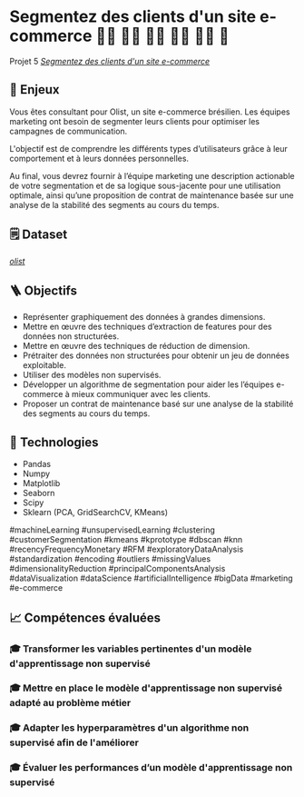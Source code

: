 # Segmentez des clients d'un site e-commerce :person_curly_hair: :red_haired_woman: :white_haired_man: :curly_haired_woman: :white_haired_woman: :blond_haired_person:

Projet 5 [_Segmentez des clients d'un site e-commerce_](https://openclassrooms.com/fr/paths/188/projects/630/assignment)

## :pushpin: Enjeux
Vous êtes consultant pour Olist, un site e-commerce brésilien. Les équipes marketing ont besoin de segmenter leurs clients pour optimiser les campagnes de communication.

L'objectif est de comprendre les différents types d’utilisateurs grâce à leur comportement et à leurs données personnelles. 

Au final, vous devrez fournir à l’équipe marketing une description actionable de votre segmentation et de sa logique sous-jacente pour une utilisation optimale, ainsi qu’une proposition de contrat de maintenance basée sur une analyse de la stabilité des segments au cours du temps.


## :spiral_notepad: Dataset
[_olist_](https://s3-eu-west-1.amazonaws.com/static.oc-static.com/prod/courses/files/Parcours_data_scientist/Projet+-+Impl%C3%A9menter+un+mod%C3%A8le+de+scoring/Projet+Mise+en+prod+-+home-credit-default-risk.zip)

## :ladder: Objectifs
* Représenter graphiquement des données à grandes dimensions.
* Mettre en œuvre des techniques d’extraction de features pour des données non structurées.
* Mettre en œuvre des techniques de réduction de dimension.
* Prétraiter des données non structurées pour obtenir un jeu de données exploitable.
* Utiliser des modèles non supervisés.
* Développer un algorithme de segmentation pour aider les l’équipes e-commerce à mieux communiquer avec les clients.
* Proposer un contrat de maintenance basé sur une analyse de la stabilité des segments au cours du temps.


## :wrench: Technologies
- Pandas
- Numpy
- Matplotlib
- Seaborn
- Scipy
- Sklearn (PCA, GridSearchCV, KMeans)

#machineLearning #unsupervisedLearning #clustering #customerSegmentation #kmeans #kprototype #dbscan #knn #recencyFrequencyMonetary #RFM #exploratoryDataAnalysis #standardization #encoding #outliers #missingValues #dimensionalityReduction #principalComponentsAnalysis #dataVisualization #dataScience #artificialIntelligence #bigData #marketing #e-commerce

## :chart_with_upwards_trend: Compétences évaluées

###  🎓 Transformer les variables pertinentes d'un modèle d'apprentissage non supervisé

###  🎓 Mettre en place le modèle d'apprentissage non supervisé adapté au problème métier

###  🎓 Adapter les hyperparamètres d'un algorithme non supervisé afin de l'améliorer

###  🎓 Évaluer les performances d’un modèle d'apprentissage non supervisé
